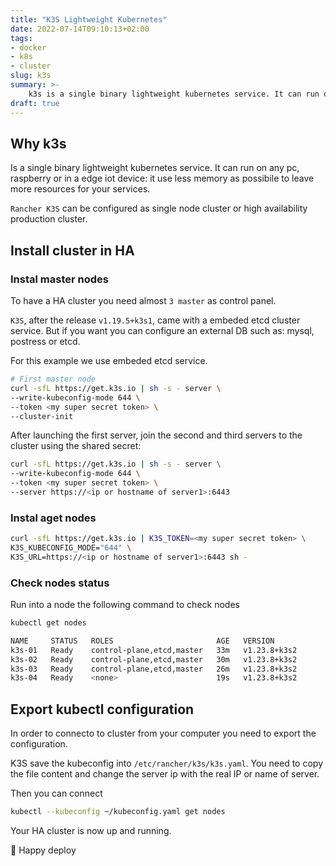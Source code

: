```yaml
---
title: "K3S Lightweight Kubernetes"
date: 2022-07-14T09:10:13+02:00
tags:
- docker
- k8s
- cluster
slug: k3s
summary: >-
    k3s is a single binary lightweight kubernetes service. It can run on any pc, raspberry or in a edge iot device
draft: true
---
```


## Why k3s

Is a single binary lightweight kubernetes service. It can run on any pc, raspberry or in a edge iot device: it use less memory as possibile to leave more resources for your services.

`Rancher K3S` can be configured as single node cluster or high availability production cluster.

## Install cluster in HA
### Instal master nodes
To have a HA cluster you need almost `3 master` as control panel.

`K3S`, after the release `v1.19.5+k3s1`, came with a embeded etcd cluster service. But if you want you can configure an external DB such as: mysql, postress or etcd.

For this example we use embeded etcd service.

```bash
# First master node
curl -sfL https://get.k3s.io | sh -s - server \
--write-kubeconfig-mode 644 \
--token <my super secret token> \
--cluster-init 
```

After launching the first server, join the second and third servers to the cluster using the shared secret:

```bash
curl -sfL https://get.k3s.io | sh -s - server \
--write-kubeconfig-mode 644 \
--token <my super secret token> \
--server https://<ip or hostname of server1>:6443
```

### Instal aget nodes

```bash
curl -sfL https://get.k3s.io | K3S_TOKEN=<my super secret token> \
K3S_KUBECONFIG_MODE="644" \
K3S_URL=https://<ip or hostname of server1>:6443 sh -
```

### Check nodes status

Run into a node the following command to check nodes
```bash
kubectl get nodes

NAME     STATUS   ROLES                       AGE   VERSION
k3s-01   Ready    control-plane,etcd,master   33m   v1.23.8+k3s2
k3s-02   Ready    control-plane,etcd,master   30m   v1.23.8+k3s2
k3s-03   Ready    control-plane,etcd,master   26m   v1.23.8+k3s2
k3s-04   Ready    <none>                      19s   v1.23.8+k3s2
```

## Export kubectl configuration
In order to connecto to cluster from your computer you need to export the configuration.

K3S save the kubeconfig into `/etc/rancher/k3s/k3s.yaml`. You need to copy the file content and change the server ip with the real IP or name of server.

Then you can connect
```bash
kubectl --kubeconfig ~/kubeconfig.yaml get nodes
```

Your HA cluster is now up and running.

🎉 Happy deploy